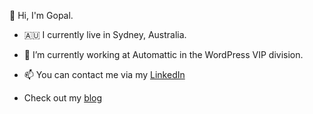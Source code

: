 👋 Hi, I'm Gopal.

- 🇦🇺 I currently live in Sydney, Australia.

- 🔭 I’m currently working at Automattic in the WordPress VIP division.

- 📫 You can contact me via my [LinkedIn](https://ca.linkedin.com/in/ingeniumed)

- Check out my [blog](https://gkrishnan.blog)

